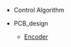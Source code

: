 <!-- _sidebar.md -->

- Control Algorithm
   
- PCB_design
  - [Encoder](/PCB_design/Encoder.md) <!--注意这里是相对路径-->